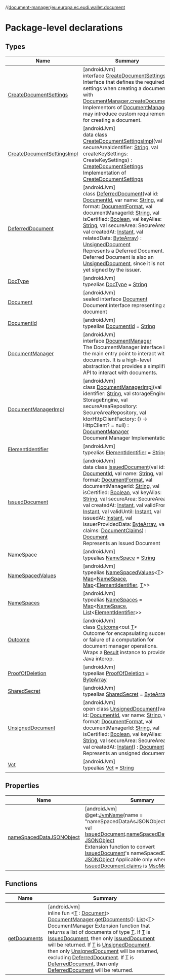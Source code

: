 //[document-manager](../../index.md)/[eu.europa.ec.eudi.wallet.document](index.md)

# Package-level declarations

## Types

| Name                                                                  | Summary                                                                                                                                                                                                                                                                                                                                                                                                                                                                                                                                                                                                                                                                                                                                                                                                                                                                                                                                                                                                                                                                                                                                                                                                                                                                                                                                                    |
|-----------------------------------------------------------------------|------------------------------------------------------------------------------------------------------------------------------------------------------------------------------------------------------------------------------------------------------------------------------------------------------------------------------------------------------------------------------------------------------------------------------------------------------------------------------------------------------------------------------------------------------------------------------------------------------------------------------------------------------------------------------------------------------------------------------------------------------------------------------------------------------------------------------------------------------------------------------------------------------------------------------------------------------------------------------------------------------------------------------------------------------------------------------------------------------------------------------------------------------------------------------------------------------------------------------------------------------------------------------------------------------------------------------------------------------------|
| [CreateDocumentSettings](-create-document-settings/index.md)          | [androidJvm]<br>interface [CreateDocumentSettings](-create-document-settings/index.md)<br>Interface that defines the required settings when creating a document with [DocumentManager.createDocument](-document-manager/create-document.md). Implementors of [DocumentManager](-document-manager/index.md) may introduce custom requirements for creating a document.                                                                                                                                                                                                                                                                                                                                                                                                                                                                                                                                                                                                                                                                                                                                                                                                                                                                                                                                                                                      |
| [CreateDocumentSettingsImpl](-create-document-settings-impl/index.md) | [androidJvm]<br>data class [CreateDocumentSettingsImpl](-create-document-settings-impl/index.md)(val secureAreaIdentifier: [String](https://kotlinlang.org/api/latest/jvm/stdlib/kotlin/-string/index.html), val createKeySettings: CreateKeySettings) : [CreateDocumentSettings](-create-document-settings/index.md)<br>Implementation of [CreateDocumentSettings](-create-document-settings/index.md)                                                                                                                                                                                                                                                                                                                                                                                                                                                                                                                                                                                                                                                                                                                                                                                                                                                                                                                                                    |
| [DeferredDocument](-deferred-document/index.md)                       | [androidJvm]<br>class [DeferredDocument](-deferred-document/index.md)(val id: [DocumentId](-document-id/index.md), var name: [String](https://kotlinlang.org/api/latest/jvm/stdlib/kotlin/-string/index.html), val format: [DocumentFormat](../eu.europa.ec.eudi.wallet.document.format/-document-format/index.md), val documentManagerId: [String](https://kotlinlang.org/api/latest/jvm/stdlib/kotlin/-string/index.html), val isCertified: [Boolean](https://kotlinlang.org/api/latest/jvm/stdlib/kotlin/-boolean/index.html), val keyAlias: [String](https://kotlinlang.org/api/latest/jvm/stdlib/kotlin/-string/index.html), val secureArea: SecureArea, val createdAt: [Instant](https://developer.android.com/reference/kotlin/java/time/Instant.html), val relatedData: [ByteArray](https://kotlinlang.org/api/latest/jvm/stdlib/kotlin/-byte-array/index.html)) : [UnsignedDocument](-unsigned-document/index.md)<br>Represents a Deferred Document. A Deferred Document is also an [UnsignedDocument](-unsigned-document/index.md), since it is not yet signed by the issuer.                                                                                                                                                                                                                                                                    |
| [DocType](-doc-type/index.md)                                         | [androidJvm]<br>typealias [DocType](-doc-type/index.md) = [String](https://kotlinlang.org/api/latest/jvm/stdlib/kotlin/-string/index.html)                                                                                                                                                                                                                                                                                                                                                                                                                                                                                                                                                                                                                                                                                                                                                                                                                                                                                                                                                                                                                                                                                                                                                                                                                 |
| [Document](-document/index.md)                                        | [androidJvm]<br>sealed interface [Document](-document/index.md)<br>Document interface representing a document                                                                                                                                                                                                                                                                                                                                                                                                                                                                                                                                                                                                                                                                                                                                                                                                                                                                                                                                                                                                                                                                                                                                                                                                                                              |
| [DocumentId](-document-id/index.md)                                   | [androidJvm]<br>typealias [DocumentId](-document-id/index.md) = [String](https://kotlinlang.org/api/latest/jvm/stdlib/kotlin/-string/index.html)                                                                                                                                                                                                                                                                                                                                                                                                                                                                                                                                                                                                                                                                                                                                                                                                                                                                                                                                                                                                                                                                                                                                                                                                           |
| [DocumentManager](-document-manager/index.md)                         | [androidJvm]<br>interface [DocumentManager](-document-manager/index.md)<br>The DocumentManager interface is the main entry point to interact with documents. It is a high-level abstraction that provides a simplified API to interact with documents.                                                                                                                                                                                                                                                                                                                                                                                                                                                                                                                                                                                                                                                                                                                                                                                                                                                                                                                                                                                                                                                                                                     |
| [DocumentManagerImpl](-document-manager-impl/index.md)                | [androidJvm]<br>class [DocumentManagerImpl](-document-manager-impl/index.md)(val identifier: [String](https://kotlinlang.org/api/latest/jvm/stdlib/kotlin/-string/index.html), val storageEngine: StorageEngine, val secureAreaRepository: SecureAreaRepository, val ktorHttpClientFactory: () -&gt; HttpClient? = null) : [DocumentManager](-document-manager/index.md)<br>Document Manager Implementation                                                                                                                                                                                                                                                                                                                                                                                                                                                                                                                                                                                                                                                                                                                                                                                                                                                                                                                                                |
| [ElementIdentifier](-element-identifier/index.md)                     | [androidJvm]<br>typealias [ElementIdentifier](-element-identifier/index.md) = [String](https://kotlinlang.org/api/latest/jvm/stdlib/kotlin/-string/index.html)                                                                                                                                                                                                                                                                                                                                                                                                                                                                                                                                                                                                                                                                                                                                                                                                                                                                                                                                                                                                                                                                                                                                                                                             |
| [IssuedDocument](-issued-document/index.md)                           | [androidJvm]<br>data class [IssuedDocument](-issued-document/index.md)(val id: [DocumentId](-document-id/index.md), val name: [String](https://kotlinlang.org/api/latest/jvm/stdlib/kotlin/-string/index.html), val format: [DocumentFormat](../eu.europa.ec.eudi.wallet.document.format/-document-format/index.md), val documentManagerId: [String](https://kotlinlang.org/api/latest/jvm/stdlib/kotlin/-string/index.html), val isCertified: [Boolean](https://kotlinlang.org/api/latest/jvm/stdlib/kotlin/-boolean/index.html), val keyAlias: [String](https://kotlinlang.org/api/latest/jvm/stdlib/kotlin/-string/index.html), val secureArea: SecureArea, val createdAt: [Instant](https://developer.android.com/reference/kotlin/java/time/Instant.html), val validFrom: [Instant](https://developer.android.com/reference/kotlin/java/time/Instant.html), val validUntil: [Instant](https://developer.android.com/reference/kotlin/java/time/Instant.html), val issuedAt: [Instant](https://developer.android.com/reference/kotlin/java/time/Instant.html), val issuerProvidedData: [ByteArray](https://kotlinlang.org/api/latest/jvm/stdlib/kotlin/-byte-array/index.html), val claims: [DocumentClaims](../eu.europa.ec.eudi.wallet.document.format/-document-claims/index.md)) : [Document](-document/index.md)<br>Represents an Issued Document |
| [NameSpace](-name-space/index.md)                                     | [androidJvm]<br>typealias [NameSpace](-name-space/index.md) = [String](https://kotlinlang.org/api/latest/jvm/stdlib/kotlin/-string/index.html)                                                                                                                                                                                                                                                                                                                                                                                                                                                                                                                                                                                                                                                                                                                                                                                                                                                                                                                                                                                                                                                                                                                                                                                                             |
| [NameSpacedValues](-name-spaced-values/index.md)                      | [androidJvm]<br>typealias [NameSpacedValues](-name-spaced-values/index.md)&lt;[T](-name-spaced-values/index.md)&gt; = [Map](https://kotlinlang.org/api/latest/jvm/stdlib/kotlin.collections/-map/index.html)&lt;[NameSpace](-name-space/index.md), [Map](https://kotlinlang.org/api/latest/jvm/stdlib/kotlin.collections/-map/index.html)&lt;[ElementIdentifier](-element-identifier/index.md), [T](-name-spaced-values/index.md)&gt;&gt;                                                                                                                                                                                                                                                                                                                                                                                                                                                                                                                                                                                                                                                                                                                                                                                                                                                                                                                  |
| [NameSpaces](-name-spaces/index.md)                                   | [androidJvm]<br>typealias [NameSpaces](-name-spaces/index.md) = [Map](https://kotlinlang.org/api/latest/jvm/stdlib/kotlin.collections/-map/index.html)&lt;[NameSpace](-name-space/index.md), [List](https://kotlinlang.org/api/latest/jvm/stdlib/kotlin.collections/-list/index.html)&lt;[ElementIdentifier](-element-identifier/index.md)&gt;&gt;                                                                                                                                                                                                                                                                                                                                                                                                                                                                                                                                                                                                                                                                                                                                                                                                                                                                                                                                                                                                         |
| [Outcome](-outcome/index.md)                                          | [androidJvm]<br>class [Outcome](-outcome/index.md)&lt;out [T](-outcome/index.md)&gt;<br>Outcome for encapsulating success or failure of a computation for document manager operations. Wraps a [Result](https://kotlinlang.org/api/latest/jvm/stdlib/kotlin/-result/index.html) instance to provide Java interop.                                                                                                                                                                                                                                                                                                                                                                                                                                                                                                                                                                                                                                                                                                                                                                                                                                                                                                                                                                                                                                          |
| [ProofOfDeletion](-proof-of-deletion/index.md)                        | [androidJvm]<br>typealias [ProofOfDeletion](-proof-of-deletion/index.md) = [ByteArray](https://kotlinlang.org/api/latest/jvm/stdlib/kotlin/-byte-array/index.html)                                                                                                                                                                                                                                                                                                                                                                                                                                                                                                                                                                                                                                                                                                                                                                                                                                                                                                                                                                                                                                                                                                                                                                                         |
| [SharedSecret](-shared-secret/index.md)                               | [androidJvm]<br>typealias [SharedSecret](-shared-secret/index.md) = [ByteArray](https://kotlinlang.org/api/latest/jvm/stdlib/kotlin/-byte-array/index.html)                                                                                                                                                                                                                                                                                                                                                                                                                                                                                                                                                                                                                                                                                                                                                                                                                                                                                                                                                                                                                                                                                                                                                                                                |
| [UnsignedDocument](-unsigned-document/index.md)                       | [androidJvm]<br>open class [UnsignedDocument](-unsigned-document/index.md)(val id: [DocumentId](-document-id/index.md), var name: [String](https://kotlinlang.org/api/latest/jvm/stdlib/kotlin/-string/index.html), val format: [DocumentFormat](../eu.europa.ec.eudi.wallet.document.format/-document-format/index.md), val documentManagerId: [String](https://kotlinlang.org/api/latest/jvm/stdlib/kotlin/-string/index.html), val isCertified: [Boolean](https://kotlinlang.org/api/latest/jvm/stdlib/kotlin/-boolean/index.html), val keyAlias: [String](https://kotlinlang.org/api/latest/jvm/stdlib/kotlin/-string/index.html), val secureArea: SecureArea, val createdAt: [Instant](https://developer.android.com/reference/kotlin/java/time/Instant.html)) : [Document](-document/index.md)<br>Represents an unsigned document                                                                                                                                                                                                                                                                                                                                                                                                                                                                                                                    |
| [Vct](-vct/index.md)                                                  | [androidJvm]<br>typealias [Vct](-vct/index.md) = [String](https://kotlinlang.org/api/latest/jvm/stdlib/kotlin/-string/index.html)                                                                                                                                                                                                                                                                                                                                                                                                                                                                                                                                                                                                                                                                                                                                                                                                                                                                                                                                                                                                                                                                                                                                                                                                                          |

## Properties

| Name                                                           | Summary                                                                                                                                                                                                                                                                                                                                                                                                                                                                                                                                                                                                                                                                                                                        |
|----------------------------------------------------------------|--------------------------------------------------------------------------------------------------------------------------------------------------------------------------------------------------------------------------------------------------------------------------------------------------------------------------------------------------------------------------------------------------------------------------------------------------------------------------------------------------------------------------------------------------------------------------------------------------------------------------------------------------------------------------------------------------------------------------------|
| [nameSpacedDataJSONObject](name-spaced-data-j-s-o-n-object.md) | [androidJvm]<br>@get:[JvmName](https://kotlinlang.org/api/latest/jvm/stdlib/kotlin.jvm/-jvm-name/index.html)(name = &quot;nameSpacedDataAsJSONObject&quot;)<br>val [IssuedDocument](-issued-document/index.md).[nameSpacedDataJSONObject](name-spaced-data-j-s-o-n-object.md): [JSONObject](https://developer.android.com/reference/kotlin/org/json/JSONObject.html)<br>Extension function to convert [IssuedDocument](-issued-document/index.md)'s nameSpacedData to [JSONObject](https://developer.android.com/reference/kotlin/org/json/JSONObject.html) Applicable only when [IssuedDocument.claims](-issued-document/claims.md) is [MsoMdocClaims](../eu.europa.ec.eudi.wallet.document.format/-mso-mdoc-claims/index.md) |

## Functions

| Name                             | Summary                                                                                                                                                                                                                                                                                                                                                                                                                                                                                                                                                                                                                                                                                                                                                                                                                                                                                                                               |
|----------------------------------|---------------------------------------------------------------------------------------------------------------------------------------------------------------------------------------------------------------------------------------------------------------------------------------------------------------------------------------------------------------------------------------------------------------------------------------------------------------------------------------------------------------------------------------------------------------------------------------------------------------------------------------------------------------------------------------------------------------------------------------------------------------------------------------------------------------------------------------------------------------------------------------------------------------------------------------|
| [getDocuments](get-documents.md) | [androidJvm]<br>inline fun &lt;[T](get-documents.md) : [Document](-document/index.md)&gt; [DocumentManager](-document-manager/index.md).[getDocuments](get-documents.md)(): [List](https://kotlinlang.org/api/latest/jvm/stdlib/kotlin.collections/-list/index.html)&lt;[T](get-documents.md)&gt;<br>DocumentManager Extension function that returns a list of documents of type [T](get-documents.md). If [T](get-documents.md) is [IssuedDocument](-issued-document/index.md), then only [IssuedDocument](-issued-document/index.md) will be returned. If [T](get-documents.md) is [UnsignedDocument](-unsigned-document/index.md), then only [UnsignedDocument](-unsigned-document/index.md) will be returned, excluding [DeferredDocument](-deferred-document/index.md). If [T](get-documents.md) is [DeferredDocument](-deferred-document/index.md), then only [DeferredDocument](-deferred-document/index.md) will be returned. |
